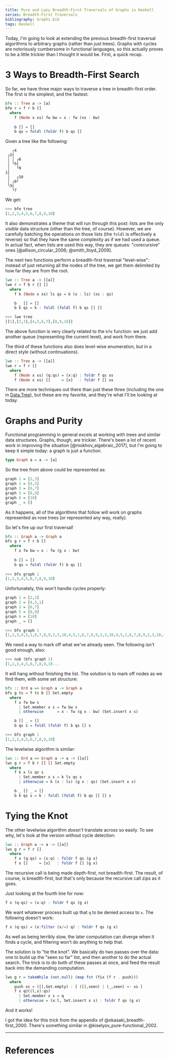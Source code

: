 ```yaml
---
title: Pure and Lazy Breadth-First Traversals of Graphs in Haskell
series: Breadth-First Traversals
bibliography: Graphs.bib
tags: Haskell
---
```


Today, I'm going to look at extending the previous breadth-first traversal
algorithms to arbitrary graphs (rather than just trees). Graphs with cycles are
notoriously cumbersome in functional languages, so this actually proves to be a
little trickier than I thought it would be. First, a quick recap.

# 3 Ways to Breadth-First Search

So far, we have three major ways to traverse a tree in breadth-first order. The
first is the simplest, and the fastest:

```haskell
bfe :: Tree a -> [a]
bfe r = f r b []
  where
    f (Node x xs) fw bw = x : fw (xs : bw)
  
    b [] = []
    b qs = foldl (foldr f) b qs []
```

Given a tree like the following:

```
   ┌4
 ┌2┤
 │ │ ┌8
 │ └5┤
 │   └9
1┤
 │   ┌10
 │ ┌6┘
 └3┤
   └7
```

We get:

```haskell
>>> bfe tree
[1,2,3,4,5,6,7,8,9,10]
```


It also demonstrates a theme that will run through this post: lists are the only
*visible* data structure (other than the tree, of course). However, we are
carefully batching the operations on those lists (the `foldl` is effectively a
reverse) so that they have the same complexity as if we had used a queue. In
actual fact, when lists are used this way, they *are* queues: "corecursive"
ones [@allison_circular_2006; @smith_lloyd_2009].

The next two functions perform a breadth-first traversal "level-wise": instead
of just returning all the nodes of the tree, we get them delimited by how far
they are from the root.

```haskell
lwe :: Tree a -> [[a]]
lwe r = f b r [] []
  where
    f k (Node x xs) ls qs = k (x : ls) (xs : qs)

    b _ [] = []
    b k qs = k : foldl (foldl f) b qs [] []

>>> lwe tree
[[1],[2,3],[4,5,6,7],[8,9,10]]
```

The above function is very clearly related to the `bfe` function: we just add
another queue (representing the current level), and work from there.

The third of these functions also does level-wise enumeration, but in a direct
style (without continuations).

```haskell
lwe :: Tree a -> [[a]]
lwe r = f r []
  where
    f (Node x xs) (q:qs) = (x:q) : foldr f qs xs
    f (Node x xs) []     = [x]   : foldr f [] xs
```

There are more techniques out there than just these three (including the one in
[Data.Tree](http://hackage.haskell.org/package/containers-0.6.0.1/docs/Data-Tree.html#v:levels)),
but these are my favorite, and they're what I'll be looking at today.

# Graphs and Purity

Functional programming in general excels at working with trees and similar data
structures. Graphs, though, are trickier. There's been a lot of recent work in
improving the situation [@mokhov_algebraic_2017], but I'm going to keep it
simple today: a graph is just a function.

```haskell
type Graph a = a -> [a]
```

So the tree from above could be represented as:

```haskell
graph 1 = [2,3]
graph 2 = [4,5]
graph 3 = [6,7]
graph 5 = [8,9]
graph 6 = [10]
graph _ = []
```

As it happens, all of the algorithms that follow will work on graphs represented
as rose trees (or represented any way, really).

So let's fire up our first traversal!

```haskell
bfs :: Graph a -> Graph a
bfs g r = f r b []
  where
    f x fw bw = x : fw (g x : bw)
  
    b [] = []
    b qs = foldl (foldr f) b qs []
    
>>> bfs graph 1
[1,2,3,4,5,6,7,8,9,10]
```

Unfortunately, this won't handle cycles properly:

```haskell
graph 1 = [2,3]
graph 2 = [4,5,1]
graph 3 = [6,7]
graph 5 = [8,9]
graph 6 = [10]
graph _ = []

>>> bfs graph 1
[1,2,3,4,5,1,6,7,8,9,2,3,10,4,5,1,6,7,8,9,2,3,10,4,5,1,6,7,8,9,2,3,10,4,5...
```

We need a way to mark off what we've already seen. The following isn't good
enough, also:

```haskell
>>> nub (bfs graph 1)
[1,2,3,4,5,6,7,8,9,10...
```

It will hang without finishing the list. The solution is to mark off nodes as we
find them, with some set structure:

```haskell
bfs :: Ord a => Graph a -> Graph a
bfs g ts = f ts b [] Set.empty
  where
    f x fw bw s
      | Set.member x s = fw bw s
      | otherwise      = x : fw (g x : bw) (Set.insert x s)

    b [] _ = []
    b qs s = foldl (foldr f) b qs [] s

>>> bfs graph 1
[1,2,3,4,5,6,7,8,9,10]
```

The levelwise algorithm is similar:

```haskell
lws :: Ord a => Graph a -> a -> [[a]] 
lws g r = f b r [] [] Set.empty
  where
    f k x ls qs s
      | Set.member x s = k ls qs s
      | otherwise = k (x : ls) (g x : qs) (Set.insert x s)

    b _ [] _ = []
    b k qs s = k : foldl (foldl f) b qs [] [] s
```

# Tying the Knot

The other levelwise algorithm *doesn't* translate across so easily. To see why,
let's look at the version without cycle detection:

```haskell
lws :: Graph a -> a -> [[a]]
lws g r = f r []
  where
    f x (q:qs) = (x:q) : foldr f qs (g x)
    f x []     = [x]   : foldr f [] (g x)
```

The recursive call is being made *depth*-first, not breadth-first. The result,
of course, is breadth-first, but that's only because the recursive call zips as
it goes.

Just looking at the fourth line for now:

```haskell
f x (q:qs) = (x:q) : foldr f qs (g x)
```

We want whatever process built up that `q` to be denied access to `x`. The
following doesn't work:

```haskell
f x (q:qs) = (x:filter (x/=) q) : foldr f qs (g x)
```

As well as being terribly slow, the later computation can diverge when it finds
a cycle, and filtering won't do anything to help that.

The solution is to "tie the knot". We basically do two passes over the data: one
to build up the "seen so far" list, and then another to do the actual search.
The trick is to do both of these passes at once, and feed the result back into
the demanding computation. 

```haskell
lws g r = takeWhile (not.null) (map fst (fix (f r . push)))
  where
    push xs = ([],Set.empty) : [ ([],seen) | (_,seen) <- xs ]
    f x q@((l,s):qs)
      | Set.member x s = q
      | otherwise = (x:l, Set.insert x s) : foldr f qs (g x)
```

And it works!

I got the idea for this trick from the appendix of
@okasaki_breadth-first_2000. There's something similar in
@kiselyov_pure-functional_2002.

-------
 
# References
